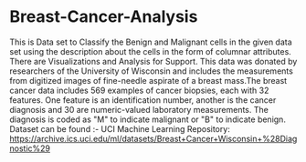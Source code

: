 # Breast-Cancer-Analysis
This is Data set to Classify the Benign and Malignant cells in the given data set using the description about the cells in the form of columnar attributes. There are Visualizations and Analysis for Support.  This data was donated by researchers of the University of Wisconsin and includes the measurements from digitized images of fine-needle aspirate of a breast mass.The breast cancer data includes 569 examples of cancer biopsies, each with 32 features. One feature is an identification number, another is the cancer diagnosis and 30 are numeric-valued laboratory measurements. The diagnosis is coded as "M" to indicate malignant or "B" to indicate benign.  Dataset can be found :- UCI Machine Learning Repository: https://archive.ics.uci.edu/ml/datasets/Breast+Cancer+Wisconsin+%28Diagnostic%29
